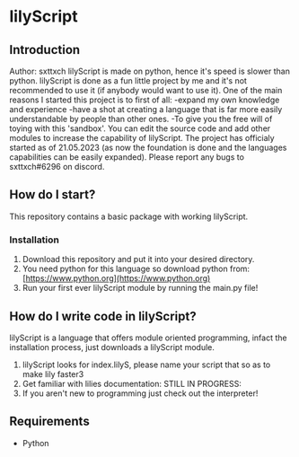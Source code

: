 # lilyScript
## Introduction
Author: sxttxch
lilyScript is made on python, hence it's speed is slower than python.
lilyScript is done as a fun little project by me and it's not recommended to use it (if anybody would want to use it).
One of the main reasons I started this project is to first of all:
-expand my own knowledge and experience
-have a shot at creating a language that is far more easily understandable by people than other ones.
-To give you the free will of toying with this 'sandbox'. You can edit the source code and add other modules to increase the capability of lilyScript.
The project has officialy started as of 21.05.2023 (as now the foundation is done and the languages capabilities can be easily expanded).
Please report any bugs to sxttxch#6296 on discord.
## How do I start?
This repository contains a basic package with working lilyScript.
### Installation
1. Download this repository and put it into your desired directory.
2. You need python for this language so download python from: [https://www.python.org](https://www.python.org)
3. Run your first ever lilyScript module by running the main.py file!
## How do I write code in lilyScript?
lilyScript is a language that offers module oriented programming, infact the installation process, just downloads a lilyScript module.
1. lilyScript looks for index.lilyS, please name your script that so as to make lily faster3
2. Get familiar with lilies documentation: STILL IN PROGRESS:
3. If you aren't new to programming just check out the interpreter!
## Requirements
+ Python